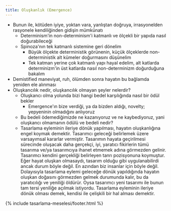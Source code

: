 ```yaml
---
title: Oluşkanlık (Emergence)
---
```


- Bunun ile, kötüden iyiye, yoktan vara, yanlıştan doğruya, irrasyonelden
  rasyonele kendiliğinden gidişin mümkünatı
  - Determinism'in non-determinism'i katmanlı ve ölçekli bir yapıda nasıl
    doğurabileceği
  - Spinoza'nın tek katmanlı sistemine geri dönelim
    - Büyük ölçekte deterministik görünenin, küçük ölçeklerde
      non-deterministik alt kümeler doğurmasını düşünelim
    - Tek katman yerine çok katmanlı yapı hayal edelim, alt katlarda
      determinizm'in üst katlarda nasıl non-determinizm doğurduğuna bakalım
- Demistified maneviyat, ruh, ölümden sonra hayatın bu bağlamda yeniden ele
  alınması
- Oluşkancılık nedir, oluşkancılık olmayan şeyler nelerdir?
  - Oluşkancı olma yolunda bizi hangi bedel karşılığında nasıl bir ödül bekler
    - Emergence'ın bize verdiği, ya da bizden aldığı, novelty; yepyeninin
      olmadığını anlıyoruz
  - Bu bedeli ödemediğimizde ne kazanıyoruz ve ne kaybediyoruz, yani oluşkancı
    olmamanın ödülü ve bedeli nedir?
  - Tasarlama eyleminin ileriye dönük yapılması, hayatın oluşkanlığına engel
    koymak demektir. Tasarımcı geleceği belirlemek üzere varsayımsal kararlar
    vermiştir. Tasarımın hayata geçirilmesi sürecinde oluşacak daha gerçekçi,
    iyi, yaratıcı fikirlerin tümü tasarıma ve/ya tasarımcıya ihanet etmemek
    adına görmezden gelinir. Tasarımcı kendini gerçekliği belirleyen tanrı
    pozisyonuna koymuştur. Eğer hayat oluşkan olmasaydı, tasarım olduğu gibi
    uygulanabilirdi ancak durum böyle değil. En azından biz insanlar için
    böyle değil. Dolayısıyla tasarlama eylemi geleceğe dönük yapıldığında
    hayatın oluşkan doğasını görmezden gelmek durumunda kalır, bu da
    yaratıcılığı ve yeniliği öldürür. Oysa tasarımcı yeni tasarımı ile bunun
    tam tersi yeniliğe açılmak istiyordu. Tasarlama eyleminin ileriye dönük
    olması demek, kendisi ile çelişkili bir hal alması demektir.

{% include tasarlama-meselesi/footer.html %}
